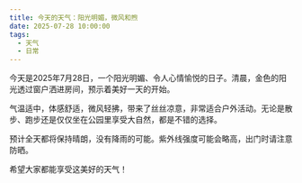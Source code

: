 ```yaml
---
title: 今天的天气：阳光明媚，微风和煦
date: 2025-07-28 10:00:00
tags:
  - 天气
  - 日常
---
```


今天是2025年7月28日，一个阳光明媚、令人心情愉悦的日子。清晨，金色的阳光透过窗户洒进房间，预示着美好一天的开始。

气温适中，体感舒适，微风轻拂，带来了丝丝凉意，非常适合户外活动。无论是散步、跑步还是仅仅坐在公园里享受大自然，都是不错的选择。

预计全天都将保持晴朗，没有降雨的可能。紫外线强度可能会略高，出门时请注意防晒。

希望大家都能享受这美好的天气！

